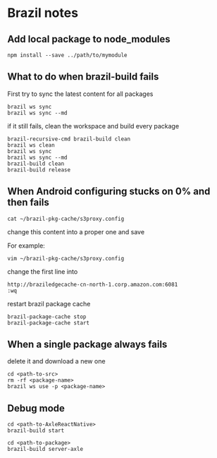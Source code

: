 # Brazil notes

## Add local package to node_modules
```
npm install --save ../path/to/mymodule
```

## What to do when brazil-build fails

First try to sync the latest content for all packages
```
brazil ws sync
brazil ws sync --md
```
if it still fails, clean the workspace and build every package
```
brazil-recursive-cmd brazil-build clean
brazil ws clean
brazil ws sync
brazil ws sync --md
brazil-build clean
brazil-build release
```

## When Android configuring stucks on 0% and then fails

```
cat ~/brazil-pkg-cache/s3proxy.config
```
change this content into a proper one and save 

For example:
```
vim ~/brazil-pkg-cache/s3proxy.config
```
change the first line into
```
http://braziledgecache-cn-north-1.corp.amazon.com:6081
:wq
```
restart brazil package cache
```
brazil-package-cache stop
brazil-package-cache start
```

## When a single package always fails

delete it and download a new one
```
cd <path-to-src>
rm -rf <package-name>
brazil ws use -p <package-name>
```

## Debug mode

```
cd <path-to-AxleReactNative>
brazil-build start

cd <path-to-package>
brazil-build server-axle
```


